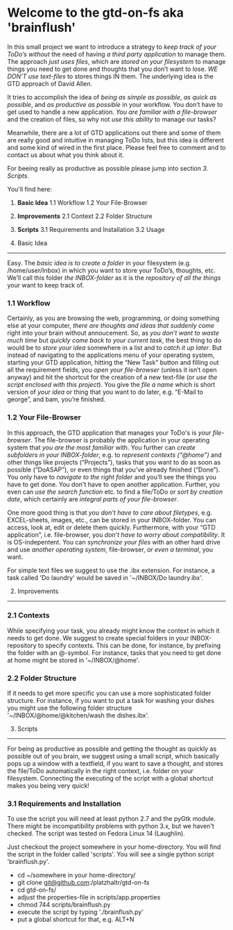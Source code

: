 
Welcome to the gtd-on-fs aka 'brainflush'
=========================================

In this small project we want to introduce a strategy to *keep track of your ToDo’s without* the need of having *a third party application* to manage them. The approach *just uses files*, which are *stored on your filesystem* to manage things you need to get done and thoughts that you don’t want to lose. *WE DON’T use text-files* to stores things IN them. The underlying idea is the GTD approach of David Allen.

It tries to accomplish the idea of *being as simple as possible*, *as quick as possible*, and *as productive as possible* in your workflow. You don’t have to get used to handle a new application. *You are familiar with a file-browser* and the creation of files, so why not *use this ability* to manage our tasks?

Meanwhile, there are a lot of GTD applications out there and some of them are really good and intuitive in managing ToDo lists, but this idea is different and some kind of wired in the first place. Please feel free to comment and to contact us about what you think about it.

For beeing really as productive as possible please jump into section *3. Scripts*.

You'll find here:

1. **Basic Idea**
1.1 Workflow
1.2 Your File-Browser
2. **Improvements**
2.1 Context
2.2 Folder Structure
3. **Scripts**
3.1 Requirements and Installation
3.2 Usage

1. Basic Idea
-------------

Easy. The *basic idea is to create a folder* in your filesystem (e.g. /home/user/Inbox) in which you want to store your ToDo’s, thoughts, etc. We’ll call this folder *the INBOX-folder* as it is the *repository of all the things* your want to keep track of.

### 1.1 Workflow

Certainly, as you are browsing the web, programming, or doing something else at your computer, *there are thoughts and ideas that suddenly come* right into your brain without annoucement. So, as *you don’t want to waste much time* but *quickly come back to your current task*, the best thing to do would be to *store your idea* somewhere in a list and to *catch it up later*. But instead of navigating to the applications menu of your operating system, starting your GTD application, hitting the “New Task” button and filling out all the requirement fields, you *open your file-browser* (unless it isn’t open anyway) and hit the shortcut for the creation of a new text-file (or *use the script enclosed with this project*). You give the *file a name* which is short version of *your idea* or thing that you want to do later, e.g. “E-Mail to george”, and bam, you’re finished.

### 1.2 Your File-Browser

In this approach, the GTD application that manages your ToDo's is *your file-browser*. The file-browser is probably the application in your operating system that *you are the most familiar* with. You further can *create subfolders in your INBOX-folder*, e.g. to *represent contexts (“@home”)* and other things like projects (“Projects”), tasks that you want to do as soon as possible (“DoASAP”), or even things that you’ve already finished (“Done”). You only have to *navigate to the right folder* and you’ll see the things you have to get done. You don't have to open another application. Further, you even can *use the search function* etc. to find a file/ToDo or *sort by creation date*, which certainly are *integral parts of your file-browser*.

One more good thing is that *you don’t have to care about filetypes*, e.g. EXCEL-sheets, images, etc., can be stored in your INBOX-folder. You can access, look at, edit or delete them quickly. Furthermore, with your “GTD application”, i.e. file-browser, you *don’t have to worry about compatibility*. It is OS-indepentent. You can *synchronize your files* with an other hard drive and use *another operating system*, file-browser, *or even a terminal*, you want.

For simple text files we suggest to use the .ibx extension. For instance, a task called 'Do laundry' would be saved in '~/INBOX/Do laundry.ibx'.

2. Improvements
---------------

### 2.1 Contexts

While specifying your task, you already might know the context in which it needs to get done. We suggest to create special folders in your INBOX-repository to specify contexts. This can be done, for instance, by prefixing the folder with an @-symbol. For instance, tasks that you need to get done at home might be stored in '~/INBOX/@home'.

### 2.2 Folder Structure

If it needs to get more specific you can use a more sophisticated folder structure. For instance, if you want to put a task for washing your dishes you might use the following folder structure '~/INBOX/@home/@kitchen/wash the dishes.ibx'.

3. Scripts
----------

For being as productive as possible and getting the thought as quickly as possible out of you brain, we suggest using a small script, which basically pops up a window with a textfield, if you want to save a thought, and stores the file/ToDo automatically in the right context, i.e. folder on your filesystem. Connecting the executing of the script with a global shortcut makes you being very quick!

### 3.1 Requirements and Installation

To use the script you will need at least python 2.7 and the pyGtk module. There might be incompatibility problems with python 3.x, but we haven't checked. The script was tested on Fedora Linux 14 (Laughlin).

Just checkout the project somewhere in your home-directory. You will find the script in the folder called 'scripts'. You will see a single python script 'brainflush.py'. 

* cd ~/somewhere in your home-directory/
* git clone git@github.com:/platzhaltr/gtd-on-fs
* cd gtd-on-fs/
* adjust the properties-file in scripts/app.properties
* chmod 744 scripts/brainflush.py
* execute the script by typing './brainflush.py'
* put a global shortcut for that, e.g. ALT+N

